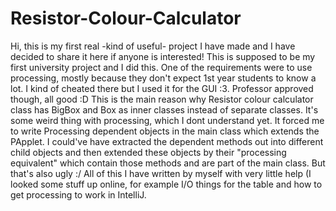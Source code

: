 # Resistor-Colour-Calculator
Hi, this is my first real -kind of useful- project I have made and I have decided to share it here if anyone is interested!
This is supposed to be my first university project and I did this.
One of the requirements were to use processing, mostly because they don't expect 1st year students to know a lot. I kind of cheated there but I used it for the GUI :3.
Professor approved though, all good :D
This is the main reason why Resistor colour calculator class has BigBox and Box as inner classes instead of separate classes. It's some weird thing with processing,
which I dont understand yet. It forced me to write Processing dependent objects in the main class which extends the PApplet.
I could've have extracted the dependent methods out into different child objects and then extended these objects by their "processing equivalent" which contain those methods and are part of the main class. But that's also ugly :/
All of this I have written by myself with very little help (I looked some stuff up online, for example I/O things for the table and how to get processing to work in IntelliJ.
